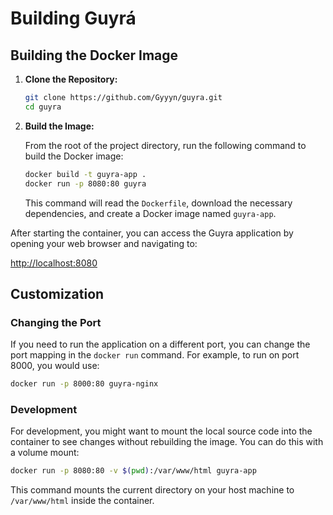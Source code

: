 # Building Guyrá

## Building the Docker Image

1. **Clone the Repository:**

    ```bash
    git clone https://github.com/Gyyyn/guyra.git
    cd guyra
    ```

2. **Build the Image:**

    From the root of the project directory, run the following command to build the Docker image:

    ```bash
    docker build -t guyra-app .
    docker run -p 8080:80 guyra
    ```

    This command will read the `Dockerfile`, download the necessary dependencies, and create a Docker image named `guyra-app`.

After starting the container, you can access the Guyra application by opening your web browser and navigating to:

[http://localhost:8080](http://localhost:8080)

## Customization

### Changing the Port

If you need to run the application on a different port, you can change the port mapping in the `docker run` command. For example, to run on port 8000, you would use:

```bash
docker run -p 8000:80 guyra-nginx
```

### Development

For development, you might want to mount the local source code into the container to see changes without rebuilding the image. You can do this with a volume mount:

```bash
docker run -p 8080:80 -v $(pwd):/var/www/html guyra-app
```

This command mounts the current directory on your host machine to `/var/www/html` inside the container.
